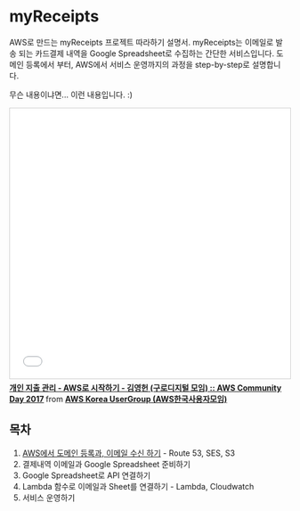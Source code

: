 # myReceipts 
AWS로 만드는 myReceipts 프로젝트 따라하기 설명서. 
myReceipts는 이메일로 발송 되는 카드결제 내역을 Google Spreadsheet로 수집하는 간단한 서비스입니다. 도메인 등록에서 부터, AWS에서 서비스 운영까지의 과정을 step-by-step로 설명합니다.

무슨 내용이냐면... 이런 내용입니다. :)

<iframe src="//www.slideshare.net/slideshow/embed_code/key/3K7QoAKiDM5zs2" width="595" height="485" frameborder="0" marginwidth="0" marginheight="0" scrolling="no" style="border:1px solid #CCC; border-width:1px; margin-bottom:5px; max-width: 100%;" allowfullscreen> </iframe> <div style="margin-bottom:5px"> <strong> <a href="//www.slideshare.net/awskr/aws-77390313" title="개인 지출 관리 - AWS로 시작하기 - 김영헌 (구로디지털 모임) :: AWS Community Day 2017" target="_blank">개인 지출 관리 - AWS로 시작하기 - 김영헌 (구로디지털 모임) :: AWS Community Day 2017</a> </strong> from <strong><a href="//www.slideshare.net/awskr" target="_blank">AWS Korea UserGroup (AWS한국사용자모임)</a></strong> </div>

## 목차
1. <a href="https://github.com/0kim/myReceipts/blob/master/ch1.md" target="_blank">AWS에서 도메인 등록과, 이메일 수신 하기</a> - Route 53, SES, S3
2. 결제내역 이메일과 Google Spreadsheet 준비하기
3. Google Spreadsheet로 API 연결하기
4. Lambda 함수로 이메일과 Sheet를 연결하기 - Lambda, Cloudwatch
5. 서비스 운영하기 
